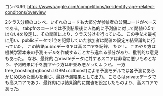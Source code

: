 コンペURL
https://www.kaggle.com/competitions/icr-identify-age-related-conditions/overview

2クラス分類のコンペ、いずれのコードも大部分が参加者の公開コードがベースである。
tabpfnのコードでは予測結果後に人為的に予測値に対して閾値(0.5ではない)を設定し、その閾値により、クラス分けを行っている。
この手法を最初に用い、publicデータで1位を記録していた参加者は閾値の設定を結果論的に行っていた。
この結果publicデータでは高スコアを記録。
ただし、このやり方は機械学習本来の予測モデルを作成することから逸れる部分があり、批判的な意見もあった。
なお、最終的にprivateデータに対するスコアは非常に悪いものとなり、予測結果に手を施すやり方は軒並み悪かったようだ。
一方tree_boosting(xgboost+LGBM+catboost)による予測モデルでは各予測にあらかじめ決めた重みを乗じ、最終予測結果として出力。
こちらはprivateデータでも高スコアであり、最終的には結果論的に閾値を設定したものより、高スコアであった。
